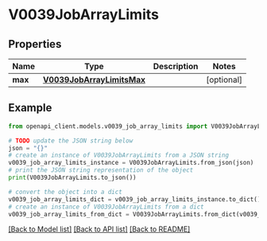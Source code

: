 # V0039JobArrayLimits


## Properties

Name | Type | Description | Notes
------------ | ------------- | ------------- | -------------
**max** | [**V0039JobArrayLimitsMax**](V0039JobArrayLimitsMax.md) |  | [optional] 

## Example

```python
from openapi_client.models.v0039_job_array_limits import V0039JobArrayLimits

# TODO update the JSON string below
json = "{}"
# create an instance of V0039JobArrayLimits from a JSON string
v0039_job_array_limits_instance = V0039JobArrayLimits.from_json(json)
# print the JSON string representation of the object
print(V0039JobArrayLimits.to_json())

# convert the object into a dict
v0039_job_array_limits_dict = v0039_job_array_limits_instance.to_dict()
# create an instance of V0039JobArrayLimits from a dict
v0039_job_array_limits_from_dict = V0039JobArrayLimits.from_dict(v0039_job_array_limits_dict)
```
[[Back to Model list]](../README.md#documentation-for-models) [[Back to API list]](../README.md#documentation-for-api-endpoints) [[Back to README]](../README.md)



